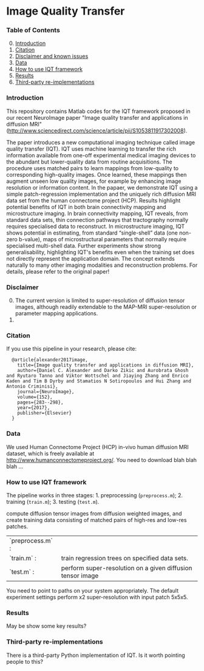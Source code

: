 # Image Quality Transfer

### Table of Contents
0. [Introduction](#introduction)
0. [Citation](#citation)
0. [Disclaimer and known issues](#disclaimer-and-known-issues)
0. [Data](#data)
0. [How to use IQT framework](#models)
0. [Results](#results)
0. [Third-party re-implementations](#third-party-re-implementations)


### Introduction
This repository contains Matlab codes for the IQT framework proposed in our recent NeuroImage paper "Image quality transfer and applications in diffusion MRI" (http://www.sciencedirect.com/science/article/pii/S1053811917302008). 

The paper introduces a new computational imaging technique called image quality transfer (IQT). IQT uses machine learning to transfer the rich information available from one-off experimental medical imaging devices to the abundant but lower-quality data from routine acquisitions. The procedure uses matched pairs to learn mappings from low-quality to corresponding high-quality images. Once learned, these mappings then augment unseen low quality images, for example by enhancing image resolution or information content. In the papaer, we demonstrate IQT using a simple patch-regression implementation and the uniquely rich diffusion MRI data set from the human connectome project (HCP). Results highlight potential benefits of IQT in both brain connectivity mapping and microstructure imaging. In brain connectivity mapping, IQT reveals, from standard data sets, thin connection pathways that tractography normally requires specialised data to reconstruct. In microstructure imaging, IQT shows potential in estimating, from standard “single-shell” data (one non-zero b-value), maps of microstructural parameters that normally require specialised multi-shell data. Further experiments show strong generalisability, highlighting IQT's benefits even when the training set does not directly represent the application domain. The concept extends naturally to many other imaging modalities and reconstruction problems. For details, please refer to the original paper!

### Disclaimer
0. The current version is limited to super-resolution of diffusion tensor images, although readily extendable to the MAP-MRI super-resolution or parameter mapping applications.
0.  

### Citation
If you use this pipeline in your research, please cite:

      @article{alexander2017image,
        title={Image quality transfer and applications in diffusion MRI},
        author={Daniel C. Alexander and Darko Zikic and Aurobrata Ghosh and Ryutaro Tanno and Viktor Wottschel and Jiaying Zhang and Enrico Kaden and Tim B Dyrby and Stamatios N Sotiropoulos and Hui Zhang and Antonio Criminisi},
        journal={NeuroImage},
        volume={152},
        pages={283--298},
        year={2017},
        publisher={Elsevier}
      }
      
### Data
We used Human Connectome Project (HCP) in-vivo human diffusion MRI dataset, which is freely available at http://www.humanconnectomeproject.org/. You need to download blah blah blah ...

### How to use IQT framework
The pipeline works in three stages: 1. preprocessing (`preprocess.m`); 2. training (`train.m`); 3. testing (`test.m`).

<table>
<tr><td>`preprocess.m` : </td><td> </td></tr> compute diffusion tensor images from diffusion weighted images, and create training data consisting of matched pairs of high-res and low-res patches.
<tr><td>`train.m` : </td><td> train regression trees on specified data sets.
</td></tr><tr><td>`test.m` : </td><td>  perform super-resolution on a given diffusion tensor image
</td></tr></table>

You need to point to paths on your system appropriately. The default experiment settings perform x2 super-resolution with input patch 5x5x5.

### Results
May be show some key results?

### Third-party re-implementations
There is a third-party Python implementation of IQT. Is it worth pointing people to this?
